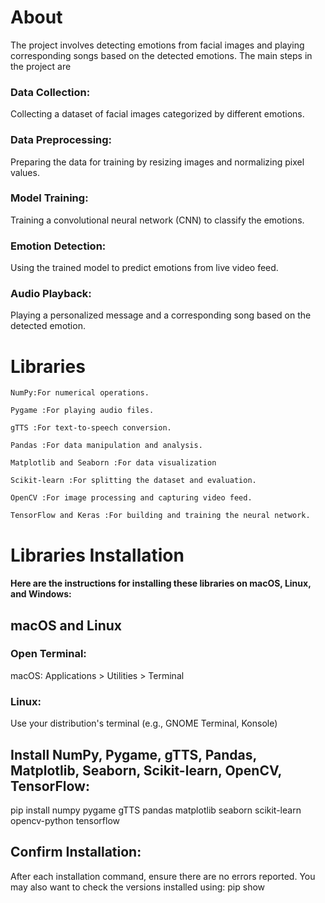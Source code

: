 <h1>About</h1>
    The project involves detecting emotions from facial images and playing corresponding songs based on the detected emotions. The main steps in the project are
    <h3>Data Collection:</h3> Collecting a dataset of facial images categorized by different emotions.
    <h3>Data Preprocessing:</h3> Preparing the data for training by resizing images and normalizing pixel values.
    <h3> Model Training:</h3> Training a convolutional neural network (CNN) to classify the emotions.
    <h3>Emotion Detection:</h3> Using the trained model to predict emotions from live video feed.
    <h3>Audio Playback:</h3>Playing a personalized message and a corresponding song based on the detected emotion.
<h1>Libraries</h1> 

    NumPy:For numerical operations.
    
    Pygame :For playing audio files.
    
    gTTS :For text-to-speech conversion.
    
    Pandas :For data manipulation and analysis.
    
    Matplotlib and Seaborn :For data visualization
    
    Scikit-learn :For splitting the dataset and evaluation.
    
    OpenCV :For image processing and capturing video feed.
    
    TensorFlow and Keras :For building and training the neural network.
 <h1>Libraries Installation</h1>
    <h4>Here are the instructions for installing these libraries on macOS, Linux, and Windows:</h4>
 <h2>macOS and Linux</h2>
    <h3>Open Terminal:</h3
    <h3> macOS:</h3> Applications > Utilities > Terminal
    <h3>Linux:</h3>Use your distribution's terminal (e.g., GNOME Terminal, Konsole)
 <h2>Install NumPy, Pygame, gTTS, Pandas, Matplotlib, Seaborn, Scikit-learn, OpenCV, TensorFlow:</h2>
     pip install numpy pygame gTTS pandas matplotlib seaborn scikit-learn opencv-python tensorflow
 <h2>Confirm Installation:</h2>
     After each installation command, ensure there are no errors reported. You may also want to check the versions installed using:
     pip show <library_name>
